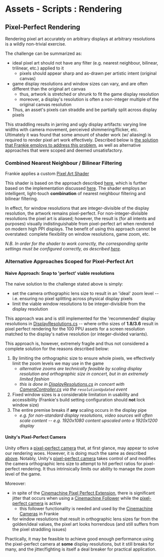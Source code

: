 # Assets - Scripts : Rendering

## Pixel-Perfect Rendering

Rendering pixel art accurately on arbitrary displays at arbitrary resolutions is a wildly non-trivial exercise.  

The challenge can be summarized as:
* ideal pixel art should not have any filter (e.g. nearest neighbour, bilinear, trilinear, etc.) applied to it
  * pixels should appear sharp and as-drawn per artistic intent (original canvas)
* game display resolutions and window sizes can vary, and are often different than the original art canvas
  * thus, artwork is stretched or shrunk to fit the game display resolution
  * moreover, a display's resolution is often a non-integer multiple of the original canvas resolution
* Thus, an asset's pixels can straddle and be partially split across display pixels

This straddling results in jarring and ugly display artifacts:  varying line widths with camera movement, perceived shimmering/flicker, etc.  Ultimately it was found that some amount of shader work (w/ aliasing) is required to render pixel art work effectively.  Described below is [the solution that Frankie employs to address this problem](#combined-nearest-neighbour--bilinear-filtering), as well as alternative approaches that were scoped and deemed unsatisfactory.

### Combined Nearest Neighbour / Bilinear Filtering

Frankie applies a custom [Pixel Art Shader](./Shaders/_PixelArtShaders/PixelArtShader.shader) 

This shader is based on the approach described [here](https://www.youtube.com/watch?v=d6tp43wZqps), which is further based on the implementation discussed [here](https://colececil.dev/blog/2017/scaling-pixel-art-without-destroying-it/). The shader employs an intelligent, light-touch **combination** of nearest neighbour filtering and bilinear filtering.  

In effect, for window resolutions that are integer-divisible of the display resolution, the artwork remains pixel-perfect.  For non-integer-divisible resolutions the pixel art is aliased; however, the result is (for all intents and purposes) visually indistinguishable from pixel-perfect art when rendered on modern high PPI displays.  The benefit of using this approach cannot be overstated:  complete flexibility on window resolutions, game zoom, etc.

*N.B.  In order for the shader to work correctly, the corresponding sprite settings must be configured correctly, as described [here](../../Game/WorldObjects/README.md#configuration--sprite-renderer--sprite).*

### Alternative Approaches Scoped for Pixel-Perfect Art

#### Naive Approach:  Snap to 'perfect' viable resolutions

The naive solution to the challenge stated above is simply:
* set the camera orthographic lens size to result in an 'ideal' zoom level -- i.e. ensuring no pixel splitting across physical display pixels
* limit the viable window resolutions to be integer-divisible from the display resolution

This approach was and is still implemented for the 'recommended' display resolutions in [DisplayResolutions.cs](./DisplayResolutions.cs) -- where ortho sizes of **1.8/3.6** result in pixel perfect rendering for the 100 PPU assets for a screen resolution matched to the display's native resolution (or integer-divided variants).

This approach is, however, extremely fragile and thus not considered a complete solution for the reasons described below:
1. By limiting the orthographic size to ensure whole pixels, we effectively limit the zoom levels we may use in the game
   * *alternative zooms are technically feasible by scaling display resolution and orthographic size in concert, but in an extremely limited fashion*
   * *this is done in [DisplayResolutions.cs](./DisplayResolutions.cs) in concert with [CameraController.cs](../Core/CameraController.cs) via the `resolutionUpdated` event*
2. Fixed window sizes is a considerable limitation in usability and accessibility (Frankie's build setting configuration should **not** lock window size)
3. The entire premise breaks if **any** scaling occurs in the display pipe
   * *e.g. for non-standard display resolutions, video sources will often scale content -- e.g. 1920x1080 content upscaled onto a 1920x1200 display*

#### Unity's Pixel-Perfect Camera

Unity offers a [pixel-perfect camera](https://docs.unity3d.com/Packages/com.unity.2d.pixel-perfect@1.0/manual/index.html) that, at first glance, may appear to solve our rendering woes.  However, it is doing much the same as described [above](#naive-approach--snap-to-perfect-viable-resolutions).  Notably, Unity's [pixel-perfect camera](https://docs.unity3d.com/Packages/com.unity.2d.pixel-perfect@1.0/manual/index.html) takes control of and modifies the camera orthographic lens size to attempt to hit perfect ratios for pixel-perfect rendering.  It thus intrinsically limits our ability to manage the zoom level of the game.  

Moreover:
* in spite of the [Cinemachine Pixel Perfect Extension](https://docs.unity3d.com/Packages/com.unity.render-pipelines.universal@7.1/manual/pixel-cinemachine.html), there is significant jitter that occurs when using a [Cinemachine Follower](https://docs.unity3d.com/Packages/com.unity.cinemachine@3.1/manual/CinemachineFollow.html) while the [pixel-perfect camera](https://docs.unity3d.com/Packages/com.unity.2d.pixel-perfect@1.0/manual/index.html) is active
  * this follower functionality is needed and used by the [Cinemachine Cameras](../../Game/Core/Cameras.prefab) in Frankie
* for window resolutions that result in orthographic lens sizes far from the golden/ideal values, the pixel art looks horrendous (and still suffers from the pixel straddling issues)

Practically, it may be feasible to achieve good enough performance using the pixel-perfect camera at **some** display resolutions, but it still breaks for many, and the jitter/fighting is itself a deal breaker for practical application.
